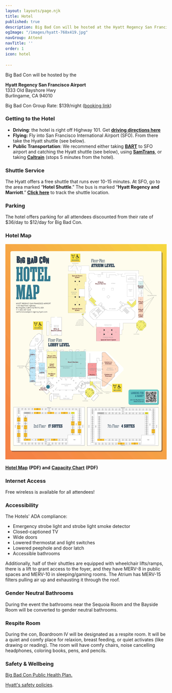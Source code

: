 ```yaml
---
layout: layouts/page.njk
title: Hotel
published: true
description: Big Bad Con will be hosted at the Hyatt Regency San Francisco Airport
ogImage: "/images/hyatt-768x419.jpg"
navGroup: Attend
navTitle: ''
order: 1
icon: hotel

---
```

Big Bad Con will be hosted by the

**Hyatt Regency San Francisco Airport**  
1333 Old Bayshore Hwy  
Burlingame, CA 94010

Big Bad Con Group Rate: $139/night ([booking link](https://www.hyatt.com/en-US/group-booking/SFOBU/G-BBC3))

### Getting to the Hotel

* **Driving**: the hotel is right off Highway 101. Get [**driving directions here**](https://goo.gl/maps/7Jthy6QnQY9TMSPF9)
* **Flying:** Fly into San Francisco International Airport (SFO). From there take the Hyatt shuttle (see below).
* **Public Transportation**: We recommend either taking [**BART**](https://www.bart.gov/) to SFO airport and catching the Hyatt shuttle (see below), using [**SamTrans**](http://www.samtrans.com/), or taking [**Caltrain**](http://www.caltrain.com/) (stops 5 minutes from the hotel).

### Shuttle Service

The Hyatt offers a free shuttle that runs ever 10-15 minutes. At SFO, go to the area marked “**Hotel Shuttle**.” The bus is marked “**Hyatt Regency and Marriott**.” [**Click here**](https://ips-systems.com/Sentry/Anon/40) to track the shuttle location.

### Parking

The hotel offers parking for all attendees discounted from their rate of $36/day to $12/day for Big Bad Con.

### Hotel Map

![](/images/09-bigbadcon_hotel_map.jpg)

[**Hotel Map**](/images/09-bigbadcon_hotel_map.pdf) **(PDF) and** [**Capacity Chart**](https://assets.hyatt.com/content/dam/hyatt/hyattdam/documents/2018/07/09/1023/Hyatt-Regency-San-Francisco-Airport-Capacity-Charts-English-070918.pdf) **(PDF)**

### Internet Access

Free wireless is available for all attendees!

### Accessibility

The Hotels' ADA compliance:

* Emergency strobe light and strobe light smoke detector
* Closed-captioned TV
* Wide doors
* Lowered thermostat and light switches
* Lowered peephole and door latch
* Accessible bathrooms

Additionally, half of their shuttles are equipped with wheelchair lifts/ramps, there is a lift to grant access to the foyer, and they have MERV-8 in public spaces and MERV-10 in sleeping/gaming rooms. The Atrium has MERV-15 filters pulling air up and exhausting it through the roof.

### Gender Neutral Bathrooms

During the event the bathrooms near the Sequoia Room and the Bayside Room will be converted to gender neutral bathrooms.

### Respite Room

During the con, Boardroom IV will be designated as a respite room. It will be a quiet and comfy place for relaxion, breast feeding, or quiet activates (like drawing or reading). The room will have comfy chairs, noise cancelling headphones, coloring books, pens, and pencils.

### Safety & Wellbeing

[Big Bad Con Public Health Plan.](/public-health-policy/)

[Hyatt's safety policies](https://www.hyatt.com/info/care-and-cleanliness-americas).